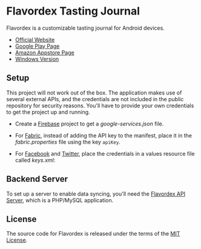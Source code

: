 # Flavordex Tasting Journal

Flavordex is a customizable tasting journal for Android devices.

   * [Official Website](http://flavordex.com/)
   * [Google Play Page](https://play.google.com/store/apps/details?id=com.ultramegasoft.flavordex2)
   * [Amazon Appstore Page](https://www.amazon.com/gp/mas/dl/android?p=com.ultramegasoft.flavordex2)
   * [Windows Version](https://github.com/ultramega/flavordex-uwp)

## Setup

This project will not work out of the box. The application makes use of several external APIs, and
the credentials are not included in the public repository for security reasons. You'll have to
provide your own credentials to get the project up and running.

   * Create a [Firebase](https://firebase.google.com/) project to get a *google-services.json* file.
   * For [Fabric](https://get.fabric.io/), instead of adding the API key to the manifest, place it
     in the *fabric.properties* file using the key `apiKey`.
   * For [Facebook](https://developers.facebook.com/) and [Twitter](https://apps.twitter.com/),
     place the credentials in a values resource file called *keys.xml*:
   
        <?xml version="1.0" encoding="utf-8"?>
        <resources>
            <string name="facebook_app_id" translatable="false"></string>
            <string name="twitter_key" translatable="false"></string>
            <string name="twitter_secret" translatable="false"></string>
        </resources>

## Backend Server

To set up a server to enable data syncing, you'll need the
[Flavordex API Server](https://github.com/ultramega/flavordex-api-server), which is a PHP/MySQL
application.

## License

The source code for Flavordex is released under the terms of the
[MIT License](http://sguidetti.mit-license.org/).
